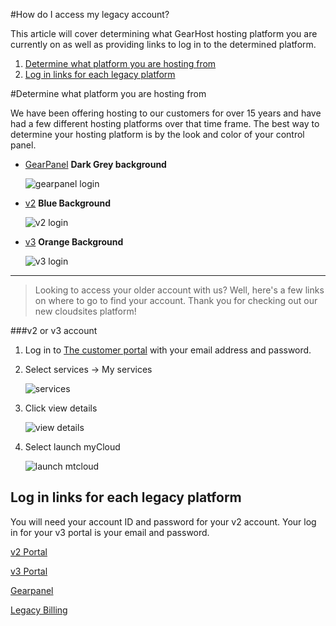 #How do I access my legacy account? 

This article will cover determining what GearHost hosting platform you are currently on as well as providing links to log in to the determined platform.

1. [Determine what platform you are hosting from](https://www.gearhost.com/documentation/how-do-i-access-my-legacy-account#user-content-determine-what-platform-you-are-hosting-from)
2. [Log in links for each legacy platform](https://www.gearhost.com/documentation/how-do-i-access-my-legacy-account#user-content-log-in-links-for-each-legacy-platform)

#Determine what platform you are hosting from

We have been offering hosting to our customers for over 15 years and have had a few different hosting platforms over that time frame.  The best way to determine your hosting platform is by the look and color of your control panel.

- [GearPanel][gearpanel-login-link] **Dark Grey background**

	![gearpanel login][gearpanel-login]

- [v2][v2-login-link] **Blue Background**

	![v2 login][v2-login]

- [v3][v3-login-link] **Orange Background**

	![v3 login][v3-login]
 

***
>Looking to access your older account with us? Well, here's a few links on where to go to find your account. Thank you for checking out our new cloudsites platform!

###v2 or v3 account

1. Log in to [The customer portal][customer-portal-login] with your email address and password.

2. Select services -> My services
  
	![services][services-my-services]

3. Click view details

	![view details][view-details]

4. Select launch myCloud

	![launch mtcloud][launch-mycloud]

## Log in links for each legacy platform
You will need your account ID and password for your v2 account. Your log in for your v3 portal is your email and password.

[v2 Portal][v2-login-link]

[v3 Portal][v3-login-link]

[Gearpanel][gearpanel-login-link]

[Legacy Billing][customer-portal-login]


[customer-portal-login]: https://customer.gearhost.com
[gearpanel-login-link]:http://gearpanel.com
[v2-login-link]:https://mycloudv2.gearhost.com/
[v3-login-link]:https://mycloud.v3.gearhost.com/

[gearpanel-login]: https://raw.githubusercontent.com/GearHost/docs/master/Images/gearpanel-login.png
[v2-login]: https://raw.githubusercontent.com/GearHost/docs/master/Images/v2.png
[v3-login]: https://raw.githubusercontent.com/GearHost/docs/master/Images/v3.png
[services-my-services]: https://raw.githubusercontent.com/GearHost/docs/master/Images/services-myservices.png
[view-details]: https://raw.githubusercontent.com/GearHost/docs/master/Images/view-details.png
[launch-mycloud]: https://raw.githubusercontent.com/GearHost/docs/master/Images/launch-mycloud.png